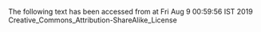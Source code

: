 The following text has been accessed from at Fri Aug 9 00:59:56 IST 2019
Creative_Commons_Attribution-ShareAlike_License
